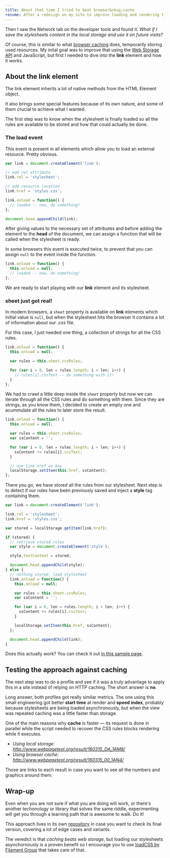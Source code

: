 ```yaml
---
title: About that time I tried to beat browser&nbsp;cache
resume: After a redesign on my site to improve loading and rendering times, I started thinking what else could done to provide a faster experience.
---
```


Then I saw the Network tab on the developer tools and found it. *What if I save the stylesheets content in the local storage and use it on future visits?*

Of course, this is similar to what <a href="https://developers.google.com/web/fundamentals/performance/optimizing-content-efficiency/http-caching" target="_blank">browser caching</a> does, temporarily storing used resources. My inital goal was to improve that using the <a href="https://developer.mozilla.org/en-US/docs/Web/API/Web_Storage_API/Using_the_Web_Storage_API" target="_blank">Web Storage API</a> and JavaScript, but first I needed to dive into the **link** element and how it works.


## About the link element

The link element inherits a lot of native methods from the HTML Element object.

It also brings some special features because of its own nature, and some of them crucial to achieve what I wanted.

The first step was to know when the stylesheet is finally loaded so all the rules are available to be stored and how that could actually be done.


### The load event

This event is present in all elements which allow you to load an external resource. Pretty obvious.

```js
var link = document.createElement('link');

// add rel attribute
link.rel = 'stylesheet';

// add resource location
link.href = 'styles.css';

link.onload = function() {
  // loaded -- now, do something!
};

document.head.appendChild(link);
```

After giving values to the necessary set of attributes and before adding the element to the **head** of the document, we can assign a function that will be called when the stylesheet is ready.

In some browsers this event is executed twice, to prevent that you can assign `null` to the event inside the function.

```js
link.onload = function() {
  this.onload = null;
  // loaded -- now, do something!
};
```

We are ready to start playing with our **link** element and its stylesheet.


### sheet just got real!

In modern browsers, a `sheet` property is available on **link** elements which initial value is `null`, but when the stylesheet hits the browser it contains a lot of information about our _.css_ file.

For this case, I just needed one thing, a collection of strings for all the CSS rules.

```js
link.onload = function() {
  this.onload = null;

  var rules = this.sheet.cssRules;

  for (var i = 0, len = rules.length; i < len; i++) {
    // rules[i].cssText -- do something with it!
  }
};
```

We had to crawl a little deep inside the `sheet` property but now we can iterate through all the CSS rules and do something with them. Since they are strings, as you know them, I decided to create an empty one and acummulate all the rules to later store the result.

```js
link.onload = function() {
  this.onload = null;

  var rules = this.sheet.cssRules;
  var ssContent = '';

  for (var i = 0, len = rules.length; i < len; i++) {
    ssContent += rules[i].cssText;
  }

  // use link href as key
  localStorage.setItem(this.href, ssContent);
};
```

There you go, we have stored all the rules from our stylesheet. Next step is to detect if our rules have been previously saved and inject a **style** tag containing them.

```js
var link = document.createElement('link');

link.rel = 'stylesheet';
link.href = 'styles.css';

var stored = localStorage.getItem(link.href);

if (stored) {
  // retrieve stored rules
  var style = document.createElement('style');

  style.textContent = stored;

  document.head.appendChild(style);
} else {
  // nothing stored, load stylesheet
  link.onload = function() {
    this.onload = null;

    var rules = this.sheet.cssRules;
    var ssContent = '';

    for (var i = 0, len = rules.length; i < len; i++) {
      ssContent += rules[i].cssText;
    }

    localStorage.setItem(this.href, ssContent);
  };

  document.head.appendChild(link);
}
```

Does this actually work? You can check it out [in this sample page](https://jeremenichelli.github.io/store-css/test).


## Testing the approach against caching

The next step was to do a profile and see if it was a truly advantage to apply this in a site instead of relying on HTTP caching. The short answer is **no**.

Long answer, both profiles got really similar metrics. The one using this small engineering got better **start time** at render and **speed index**, probably because stylesheets are being loaded asynchronously, but when the view was repeated caching was a little faster than storage.

One of the main reasons why **cache** is faster &mdash; its request is done in parallel while the script needed to recover the CSS rules blocks rendering while it executes.

- *Using local storage: <a href="http://www.webpagetest.org/result/160315_DA_1AM8/" target="_blank">http://www.webpagetest.org/result/160315_DA_1AM8/</a>*
- *Using browser cache: <a href="http://www.webpagetest.org/result/160315_00_1AN4/" target="_blank">http://www.webpagetest.org/result/160315_00_1AN4/</a>*

Those are links to each result in case you want to see all the numbers and graphics around them.


## Wrap-up

Even when you are not sure if what you are doing will work, or there's another techonology or library that solves the same riddle, experimenting will get you through a learning path that is awesome to walk. Do it!

This approach lives in its own [repository](https://github.com/jeremenichelli/store-css) in case you want to check its final version, covering a lot of edge cases and variants.

The veredict is that *caching beats web storage*, but loading our stylesheets asynchornously is a proven benefit so I encourage you to use [loadCSS by Filament Group](https://github.com/filamentgroup/loadCSS) that takes care of that.
